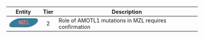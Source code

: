 |Entity|Tier|Description              |
|:----:|:----:|------------------------------|
|![MZL](images/icons/MZL_tier2.png) | 2 | Role of AMOTL1 mutations in MZL requires confirmation|
